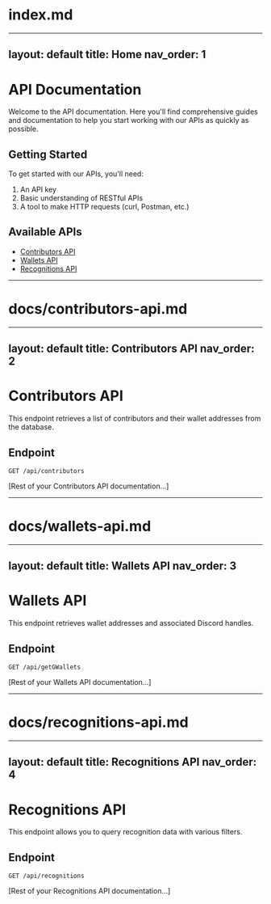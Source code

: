 # index.md
---
layout: default
title: Home
nav_order: 1
---

# API Documentation

Welcome to the API documentation. Here you'll find comprehensive guides and documentation to help you start working with our APIs as quickly as possible.

## Getting Started

To get started with our APIs, you'll need:

1. An API key
2. Basic understanding of RESTful APIs
3. A tool to make HTTP requests (curl, Postman, etc.)

## Available APIs

- [Contributors API](/docs/contributors-api)
- [Wallets API](/docs/wallets-api)
- [Recognitions API](/docs/recognitions-api)

---

# docs/contributors-api.md
---
layout: default
title: Contributors API
nav_order: 2
---

# Contributors API

This endpoint retrieves a list of contributors and their wallet addresses from the database.

## Endpoint

`GET /api/contributors`

[Rest of your Contributors API documentation...]

---

# docs/wallets-api.md
---
layout: default
title: Wallets API
nav_order: 3
---

# Wallets API

This endpoint retrieves wallet addresses and associated Discord handles.

## Endpoint

`GET /api/getGWallets`

[Rest of your Wallets API documentation...]

---

# docs/recognitions-api.md
---
layout: default
title: Recognitions API
nav_order: 4
---

# Recognitions API

This endpoint allows you to query recognition data with various filters.

## Endpoint

`GET /api/recognitions`

[Rest of your Recognitions API documentation...]